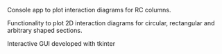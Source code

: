 Console app to plot interaction diagrams for RC columns.

Functionality to plot 2D interaction diagrams for circular, rectangular and arbitrary shaped sections.

Interactive GUI developed with tkinter